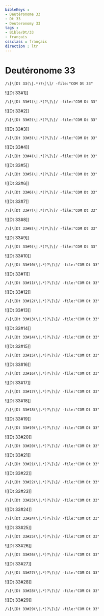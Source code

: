 ```yaml
---
bibleKeys : 
- Deutéronome 33
- Dt 33
- Deuteronomy 33
tags : 
- Bible/Dt/33
- français
cssclass : français
direction : ltr
---
```


# Deutéronome 33

```query
/\[\[Dt 33(\|.*)?\]\]/ -file:"COM Dt 33"
```



![[Dt 33#1]]

```query
/\[\[Dt 33#1(\|.*)?\]\]/ -file:"COM Dt 33"
```

![[Dt 33#2]]

```query
/\[\[Dt 33#2(\|.*)?\]\]/ -file:"COM Dt 33"
```

![[Dt 33#3]]

```query
/\[\[Dt 33#3(\|.*)?\]\]/ -file:"COM Dt 33"
```

![[Dt 33#4]]

```query
/\[\[Dt 33#4(\|.*)?\]\]/ -file:"COM Dt 33"
```

![[Dt 33#5]]

```query
/\[\[Dt 33#5(\|.*)?\]\]/ -file:"COM Dt 33"
```

![[Dt 33#6]]

```query
/\[\[Dt 33#6(\|.*)?\]\]/ -file:"COM Dt 33"
```

![[Dt 33#7]]

```query
/\[\[Dt 33#7(\|.*)?\]\]/ -file:"COM Dt 33"
```

![[Dt 33#8]]

```query
/\[\[Dt 33#8(\|.*)?\]\]/ -file:"COM Dt 33"
```

![[Dt 33#9]]

```query
/\[\[Dt 33#9(\|.*)?\]\]/ -file:"COM Dt 33"
```

![[Dt 33#10]]

```query
/\[\[Dt 33#10(\|.*)?\]\]/ -file:"COM Dt 33"
```

![[Dt 33#11]]

```query
/\[\[Dt 33#11(\|.*)?\]\]/ -file:"COM Dt 33"
```

![[Dt 33#12]]

```query
/\[\[Dt 33#12(\|.*)?\]\]/ -file:"COM Dt 33"
```

![[Dt 33#13]]

```query
/\[\[Dt 33#13(\|.*)?\]\]/ -file:"COM Dt 33"
```

![[Dt 33#14]]

```query
/\[\[Dt 33#14(\|.*)?\]\]/ -file:"COM Dt 33"
```

![[Dt 33#15]]

```query
/\[\[Dt 33#15(\|.*)?\]\]/ -file:"COM Dt 33"
```

![[Dt 33#16]]

```query
/\[\[Dt 33#16(\|.*)?\]\]/ -file:"COM Dt 33"
```

![[Dt 33#17]]

```query
/\[\[Dt 33#17(\|.*)?\]\]/ -file:"COM Dt 33"
```

![[Dt 33#18]]

```query
/\[\[Dt 33#18(\|.*)?\]\]/ -file:"COM Dt 33"
```

![[Dt 33#19]]

```query
/\[\[Dt 33#19(\|.*)?\]\]/ -file:"COM Dt 33"
```

![[Dt 33#20]]

```query
/\[\[Dt 33#20(\|.*)?\]\]/ -file:"COM Dt 33"
```

![[Dt 33#21]]

```query
/\[\[Dt 33#21(\|.*)?\]\]/ -file:"COM Dt 33"
```

![[Dt 33#22]]

```query
/\[\[Dt 33#22(\|.*)?\]\]/ -file:"COM Dt 33"
```

![[Dt 33#23]]

```query
/\[\[Dt 33#23(\|.*)?\]\]/ -file:"COM Dt 33"
```

![[Dt 33#24]]

```query
/\[\[Dt 33#24(\|.*)?\]\]/ -file:"COM Dt 33"
```

![[Dt 33#25]]

```query
/\[\[Dt 33#25(\|.*)?\]\]/ -file:"COM Dt 33"
```

![[Dt 33#26]]

```query
/\[\[Dt 33#26(\|.*)?\]\]/ -file:"COM Dt 33"
```

![[Dt 33#27]]

```query
/\[\[Dt 33#27(\|.*)?\]\]/ -file:"COM Dt 33"
```

![[Dt 33#28]]

```query
/\[\[Dt 33#28(\|.*)?\]\]/ -file:"COM Dt 33"
```

![[Dt 33#29]]

```query
/\[\[Dt 33#29(\|.*)?\]\]/ -file:"COM Dt 33"
```

